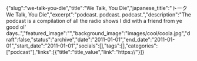 {"slug":"we-talk-you-die","title":"We Talk, You Die","japanese_title":"トーク We Talk, You Die","excerpt":"podcast. podcast. podcast.","description":"The podcast is a compilation of all the radio shows I did with a friend from ye good ol' days..","featured_image":"","background_image":"images/cool/coola.jpg","draft":false,"status":"archive","date":"2011-01-01","end_date":"2011-01-01","start_date":"2011-01-01","socials":[],"tags":[],"categories":["podcast"],"links":[{"title":"title_value","link":"https://"}]}